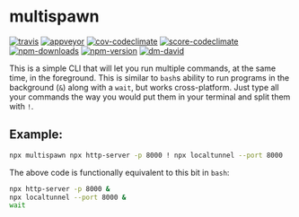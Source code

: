 # multispawn

[![travis][travis.svg]][travis.link]
[![appveyor][appveyor.svg]][appveyor.link]
[![cov-codeclimate][cov-codeclimate.svg]][cov-codeclimate.link]
[![score-codeclimate][score-codeclimate.svg]][score-codeclimate.link]
[![npm-downloads][npm-downloads.svg]][npm.link]
[![npm-version][npm-version.svg]][npm.link]
[![dm-david][dm-david.svg]][dm-david.link]

[travis.svg]: https://travis-ci.com/catdad/multispawn.svg?branch=master
[travis.link]: https://travis-ci.com/catdad/multispawn
[appveyor.svg]: https://ci.appveyor.com/api/projects/status/github/catdad/multispawn?branch=master&svg=true
[appveyor.link]: https://ci.appveyor.com/project/catdad/multispawn
[cov-codeclimate.svg]: https://codeclimate.com/github/catdad/multispawn/badges/coverage.svg
[cov-codeclimate.link]: https://codeclimate.com/github/catdad/multispawn/coverage
[score-codeclimate.svg]: https://codeclimate.com/github/catdad/multispawn/badges/gpa.svg
[score-codeclimate.link]: https://codeclimate.com/github/catdad/multispawn
[npm-downloads.svg]: https://img.shields.io/npm/dm/multispawn.svg
[npm.link]: https://www.npmjs.com/package/multispawn
[npm-version.svg]: https://img.shields.io/npm/v/multispawn.svg
[dm-david.svg]: https://david-dm.org/catdad/multispawn.svg
[dm-david.link]: https://david-dm.org/catdad/multispawn

This is a simple CLI that will let you run multiple commands, at the same time, in the foreground. This is similar to `bash`s ability to run programs in the background (`&`) along with a `wait`, but works cross-platform. Just type all your commands the way you would put them in your terminal and split them with `!`.

## Example:

```bash
npx multispawn npx http-server -p 8000 ! npx localtunnel --port 8000
```

The above code is functionally equivalent to this bit in `bash`:

```bash
npx http-server -p 8000 &
npx localtunnel --port 8000 &
wait
```
